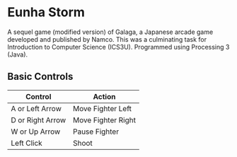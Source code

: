 # Eunha Storm
A sequel game (modified version) of Galaga, a Japanese arcade game developed and published by Namco. This was a culminating task for Introduction to Computer Science (ICS3U). Programmed using Processing 3 (Java).

## Basic Controls
| Control       | Action        |
| ------------- | ------------- |
| A or Left Arrow | Move Fighter Left     |
| D or Right Arrow | Move Fighter Right    |
| W or Up Arrow | Pause Fighter |
| Left Click | Shoot |
